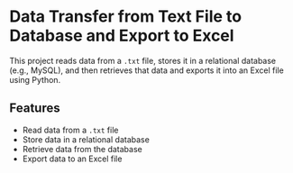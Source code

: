 # Data Transfer from Text File to Database and Export to Excel
This project reads data from a `.txt` file, stores it in a relational database (e.g., MySQL), and then retrieves that data and exports it into an Excel file using Python.

## Features
- Read data from a `.txt` file
- Store data in a relational database
- Retrieve data from the database
- Export data to an Excel file
